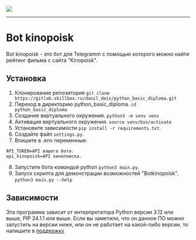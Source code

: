 ![](https://telegra.ph/file/ad7079ce8110af0f35771.png)
__________
# Bot kinopoisk
Bot kinopoisk - это бот для Telegramm с помощью которого можно найти рейтинг фильма с сайта 
"Kinopoisk".
## Установка
1. Клонирование репозитория
```git clone https://gitlab.skillbox.ru/danil_deis/python_basic_diploma.git```
2. Переход в директорию python_basic_diploma.
```cd python_basic_diploma```
3. Создание виртуального окружения.
```python3 -m venv venv```
4. Активация виртуального окружения.
```source venv/bin/activate```
5. Установите зависимости `pip install -r requirements.txt`.
6. Создайте файл `settings.py`.
7. Впишите в .env переменные:
```
API_TOKEN=API вашего бота.
api_kinopoisk=API кинопоиска.
```
8. Запустите бота командой python `python3 main.py`.
9. Запуск скрипта для демонстрации возможностей "Botkinopoisk".
```python3 main.py --help```
## Зависимости
Эта программа зависит от интерпретатора Python версии 3.12 или выше, PIP 24.1.1 или выше. Если вы заметили, что он данное ПО можно запустить на версии ниже, или он не работает на какой-либо версии, то напишите в [поддержку](https://t.me/Deis_d)

